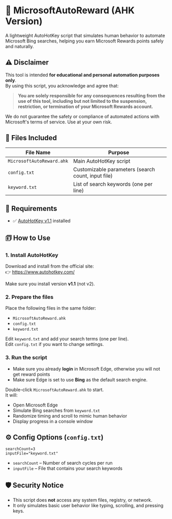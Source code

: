 
# 📘 MicrosoftAutoReward (AHK Version)

A lightweight AutoHotKey script that simulates human behavior to automate Microsoft Bing searches, helping you earn Microsoft Rewards points safely and naturally.

## ⚠️ Disclaimer

This tool is intended **for educational and personal automation purposes only**.  
By using this script, you acknowledge and agree that:

> **You are solely responsible for any consequences resulting from the use of this tool, including but not limited to the suspension, restriction, or termination of your Microsoft Rewards account.**

We do not guarantee the safety or compliance of automated actions with Microsoft's terms of service. Use at your own risk.

## 📂 Files Included

| File Name             | Purpose                                               |
|------------------------|--------------------------------------------------------|
| `MicrosoftAutoReward.ahk` | Main AutoHotKey script                                 |
| `config.txt`              | Customizable parameters (search count, input file)     |
| `keyword.txt`             | List of search keywords (one per line)                 |

## 🔧 Requirements

- ✅ [AutoHotKey v1.1](https://www.autohotkey.com/) installed

## 🗊 How to Use

### 1. Install AutoHotKey

Download and install from the official site:  
👉 https://www.autohotkey.com/

Make sure you install version **v1.1** (not v2).

### 2. Prepare the files

Place the following files in the same folder:

- `MicrosoftAutoReward.ahk`
- `config.txt`
- `keyword.txt`

Edit `keyword.txt` and add your search terms (one per line).  
Edit `config.txt` if you want to change settings.

### 3. Run the script

- Make sure you already **login** in Microsoft Edge, otherwise you will not get reward points
- Make sure Edge is set to use **Bing** as the default search engine.

Double-click `MicrosoftAutoReward.ahk` to start.  
It will:

- Open Microsoft Edge
- Simulate Bing searches from `keyword.txt`
- Randomize timing and scroll to mimic human behavior
- Display progress in a console window

## ⚙️ Config Options (`config.txt`)

```
searchCount=3
inputFile="keyword.txt"
```

- `searchCount` – Number of search cycles per run
- `inputFile` – File that contains your search keywords

## 🛡 Security Notice

- This script does **not** access any system files, registry, or network.
- It only simulates basic user behavior like typing, scrolling, and pressing keys.